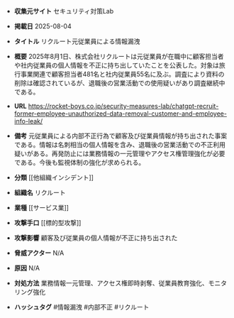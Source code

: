 - **収集元サイト**
セキュリティ対策Lab

- **掲載日**
2025-08-04

- **タイトル**
リクルート元従業員による情報漏洩

- **概要**
2025年8月1日、株式会社リクルートは元従業員が在職中に顧客担当者や社内従業員の個人情報を不正に持ち出していたことを公表した。対象は旅行事業関連で顧客担当者481名と社内従業員55名に及ぶ。調査により資料の削除は確認されているが、退職後の営業活動での使用疑いがあり調査継続中である。

- **URL**
https://rocket-boys.co.jp/security-measures-lab/chatgpt-recruit-former-employee-unauthorized-data-removal-customer-and-employee-info-leak/

- **備考**
元従業員による内部不正行為で顧客及び従業員情報が持ち出された事案である。情報は名刺相当の個人情報を含み、退職後の営業活動での不正利用疑いがある。再発防止には業務情報の一元管理やアクセス権管理強化が必要である。今後も監視体制の強化が求められる。

- **分類**
[[他組織インシデント]]

- **組織名**
リクルート

- **業種**
[[サービス業]]

- **攻撃手口**
[[標的型攻撃]]

- **攻撃影響**
顧客及び従業員の個人情報が不正に持ち出された

- **脅威アクター**
N/A

- **原因**
N/A

- **対処方法**
業務情報一元管理、アクセス権即時剥奪、従業員教育強化、モニタリング強化

- **ハッシュタグ**
#情報漏洩 #内部不正 #リクルート
